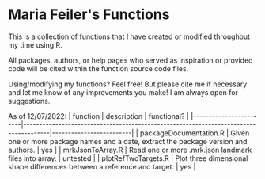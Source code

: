 # Maria Feiler's Functions

This is a collection of functions that I have created or modified throughout my time using R. 

All packages, authors, or help pages who served as inspiration or provided code will be cited within the function source code files. 

Using/modifying my functions? Feel free! But please cite me if necessary and let me know of any improvements you make! I am always open for suggestions. 

As of 12/07/2022:
| function               | description                                                                          | functional?             |
|------------------------|--------------------------------------------------------------------------------------|-------------------------|
| packageDocumentation.R | Given one or more package names and a date, extract the package version and authors. | yes                     |
| mrkJsonToArray.R       | Read one or more .mrk.json landmark files into array.                                | untested                |
| plotRefTwoTargets.R    | Plot three dimensional shape differences between a reference and target.             | yes                     |
